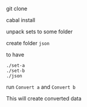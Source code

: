 

git clone

cabal install

unpack sets to some folder


create folder `json`

to have

    ./set-a
    ./set-b
    ./json

run `Convert a` and `Convert b`

This will create converted data

